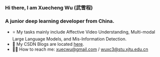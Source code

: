 ### Hi there, I am Xuecheng Wu (武雪程) 

### A junior deep learning developer from China.
- ⭐ My tasks mainly include Affective Video Understanding, Multi-modal Large Language Models, and Mis-Information Detection.
- 🌱 My CSDN Blogs are located [here](https://blog.csdn.net/m0_47623548?type=blog).
- 🤝🏻 How to reach me: xuecwu@gmail.com / wuxc3@stu.xjtu.edu.cn
